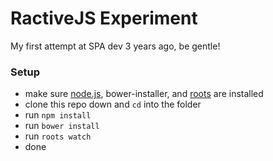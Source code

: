 # RactiveJS Experiment

My first attempt at SPA dev 3 years ago, be gentle!

### Setup

- make sure [node.js](http://nodejs.org), bower-installer, and [roots](http://roots.cx) are installed
- clone this repo down and `cd` into the folder
- run `npm install`
- run `bower install`
- run `roots watch`
- done
